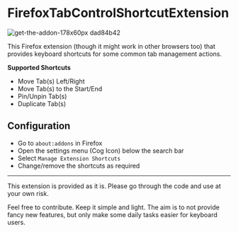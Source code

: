 # FirefoxTabControlShortcutExtension

![get-the-addon-178x60px dad84b42](https://github.com/user-attachments/assets/1b94227e-dc68-408e-930c-6f7ed5fe59e9)

This Firefox extension (though it might work in other browsers too) that provides keyboard shortcuts for some common tab management actions.

**Supported Shortcuts**
- Move Tab(s) Left/Right
- Move Tab(s) to the Start/End
- Pin/Unpin Tab(s)
- Duplicate Tab(s)

## Configuration
- Go to `about:addons` in Firefox
- Open the settings menu (Cog Icon) below the search bar
- Select `Manage Extension Shortcuts`
- Change/remove the shortcuts as required

---

This extension is provided as it is. Please go through the code and use at your own risk.

Feel free to contribute. Keep it simple and light. The aim is to not provide fancy new features, but only make some daily tasks easier for keyboard users.
